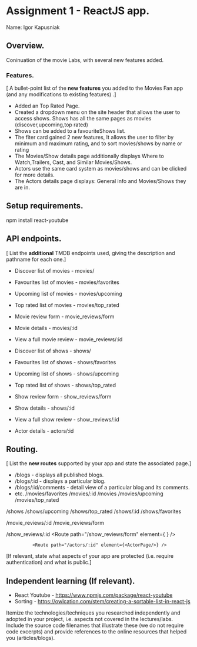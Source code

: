 # Assignment 1 - ReactJS app.

Name: Igor Kapusniak

## Overview.

Coninuation of the movie Labs, with several new features added.

### Features.
[ A bullet-point list of the __new features__ you added to the Movies Fan app (and any modifications to existing features) .]

+ Added an Top Rated Page. 
+ Created a dropdown menu on the site header that allows the user to access shows. Shows has all the same pages as movies (discover,upcoming,top rated) 
+ Shows can be added to a favouriteShows list. 
+ The fiter card gained 2 new features, It allows the user to filter by minimum and maximum rating, and to sort movies/shows by name or rating 
+ The Movies/Show details page additionally displays Where to Watch,Trailers, Cast, and Similar Movies/Shows.
+ Actors use the same card system as movies/shows and can be clicked for more details.
+ The Actors details page displays: General info and Movies/Shows they are in.


## Setup requirements.

npm install react-youtube

## API endpoints.

[ List the __additional__ TMDB endpoints used, giving the description and pathname for each one.] 

+ Discover list of movies - movies/
+ Favourites list of movies - movies/favorites
+ Upcoming list of movies - movies/upcoming
+ Top rated list of movies - movies/top_rated
+ Movie review form - movie_reviews/form 
+ Movie details - movies/:id
+ View a full movie review - movie_reviews/:id

+ Discover list of shows - shows/
+ Favourites list of shows - shows/favorites
+ Upcoming list of shows - shows/upcoming
+ Top rated list of shows - shows/top_rated
+ Show review form - show_reviews/form
+ Show details - shows/:id
+ View a full show review - show_reviews/:id

+ Actor details - actors/:id

## Routing.

[ List the __new routes__ supported by your app and state the associated page.]

+ /blogs - displays all published blogs.
+ /blogs/:id - displays a particular blog.
+ /blogs/:id/comments - detail view of a particular blog and its comments.
+ etc.
/movies/favorites
/movies/:id
/movies
/movies/upcoming
/movies/top_rated

/shows
/shows/upcoming
/shows/top_rated
/shows/:id
/shows/favorites
              

/movie_reviews/:id
/movie_reviews/form

/show_reviews/:id
              <Route path="/show_reviews/form" element={<AddShowReviewPage /> } />

              <Route path="/actors/:id" element={<ActorPage/>} />



[If relevant, state what aspects of your app are protected (i.e. require authentication) and what is public.]

## Independent learning (If relevant).
+ React Youtube - https://www.npmjs.com/package/react-youtube
+ Sorting - https://owlcation.com/stem/creating-a-sortable-list-in-react-js



Itemize the technologies/techniques you researched independently and adopted in your project, 
i.e. aspects not covered in the lectures/labs. Include the source code filenames that illustrate these 
(we do not require code excerpts) and provide references to the online resources that helped you (articles/blogs).